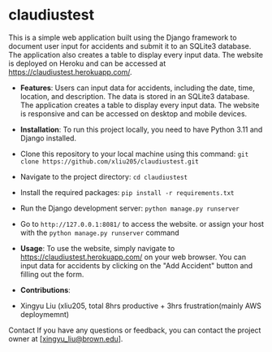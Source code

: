 # claudiustest

This is a simple web application built using the Django framework to document user input for accidents and submit it to an SQLite3 database. The application also creates a table to display every input data. The website is deployed on Heroku and can be accessed at https://claudiustest.herokuapp.com/.

- **Features**:
Users can input data for accidents, including the date, time, location, and description.
The data is stored in an SQLite3 database.
The application creates a table to display every input data.
The website is responsive and can be accessed on desktop and mobile devices.

- **Installation**:
To run this project locally, you need to have Python 3.11 and Django installed.

- Clone this repository to your local machine using this command:
`git clone https://github.com/xliu205/claudiustest.git`


- Navigate to the project directory:
`cd claudiustest`

- Install the required packages:
`pip install -r requirements.txt`

- Run the Django development server:
`python manage.py runserver`

- Go to `http://127.0.0.1:8081/` to access the website. or assign your host with the `python manage.py runserver` command

- **Usage**:
To use the website, simply navigate to https://claudiustest.herokuapp.com/ on your web browser. You can input data for accidents by clicking on the "Add Accident" button and filling out the form.

- **Contributions**: 
 - Xingyu Liu (xliu205, total 8hrs productive + 3hrs frustration(mainly AWS deploymemnt)


Contact
If you have any questions or feedback, you can contact the project owner at [xingyu_liu@brown.edu].





